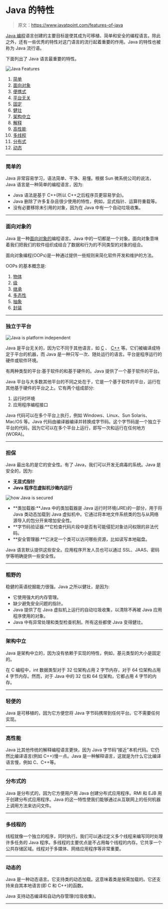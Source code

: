 # Java 的特性

> 原文：<https://www.javatpoint.com/features-of-java>

[Java 编程](java-tutorial)语言创建的主要目标是使其成为可移植、简单和安全的编程语言。除此之外，还有一些优秀的特性对这门语言的流行起着重要的作用。Java 的特性也被称为 Java 流行语。

下面列出了 Java 语言最重要的特性。

![Java Features](../img/7128aa2823c32db31542d90b106baaaa.png)

1.  [简单](#Simple)
2.  [面向对象](#Object-Oriented)
3.  [便携式](#Portable)
4.  [平台无关](#Platform-independent)
5.  [固定](#Secured)
6.  [健壮](#Robust)
7.  [架构中立](#Architecture-neutral)
8.  [解释](#Interpreted)
9.  [高性能](#High-Performance)
10.  [多线程](#Multithreaded)
11.  [分布式](#Distributed)
12.  [动态](#Dynamic)

* * *

### 简单的

Java 非常容易学习，语法简单、干净、易懂。根据 Sun 微系统公司的说法，Java 语言是一种简单的编程语言，因为:

*   Java 语法是基于 C++(所以 C++之后程序员更容易学会)。
*   Java 删除了许多复杂且很少使用的特性，例如，显式指针、运算符重载等。
*   没有必要移除未引用的对象，因为在 Java 中有一个自动垃圾收集。

* * *

### 面向对象的

Java 是一种[面向对象的](java-oops-concepts)编程语言。Java 中的一切都是一个对象。面向对象意味着我们把我们的软件组织成结合了数据和行为的不同类型的对象的组合。

面向对象编程(OOPs)是一种通过提供一些规则来简化软件开发和维护的方法。

OOPs 的基本概念是:

1.  [物体](object-and-class-in-java)
2.  [级](https://www.javatpoint.com/object-and-class-in-java#class)
3.  [继承](inheritance-in-java)
4.  [多态性](runtime-polymorphism-in-java)
5.  [抽象](abstract-class-in-java)
6.  [封装](encapsulation)

* * *

### 独立于平台

![Java is platform independent](../img/f4d3a8d48544140a1b9408770fa907fe.png)

Java 是平台无关的，因为它不同于其他语言，如 [C](c-programming-language-tutorial) 、 [C++](cpp-tutorial) 等。它们被编译成特定于平台的机器，而 Java 是一种只写一次、随处运行的语言。平台是程序运行的硬件或软件环境。

有两种类型的平台:基于软件的和基于硬件的。Java 提供了一个基于软件的平台。

Java 平台与大多数其他平台的不同之处在于，它是一个基于软件的平台，运行在其他基于硬件的平台之上。它有两个组成部分:

1.  运行时环境
2.  应用程序编程接口

Java 代码可以在多个平台上执行，例如 Windows、Linux、Sun Solaris、Mac/OS 等。Java 代码由编译器编译并转换成字节码。这个字节码是一个独立于平台的代码，因为它可以在多个平台上运行，即写一次和运行在任何地方(WORA)。

* * *

### 担保

Java 最出名的是它的安全性。有了 Java，我们可以开发无病毒的系统。Java 是安全的，因为:

*   **无显式指针**
*   **Java 程序在虚拟机沙箱内运行**

![how Java is secured](../img/3c989186dfa57dd274a547e0e1d810d5.png)

*   **类加载器:**Java 中的类加载器是 Java 运行时环境(JRE)的一部分，用于将 Java 类动态加载到 Java 虚拟机中。它通过将本地文件系统类的包与从网络源导入的包分开来增加安全性。
*   **字节码验证器:**它检查代码片段中是否有可能侵犯对象访问权限的非法代码。
*   **安全管理器:**它决定一个类可以访问哪些资源，比如读写本地磁盘。

Java 语言默认提供这些安全。应用程序开发人员也可以通过 SSL、JAAS、密码学等明确提供一些安全性。

* * *

### 粗野的

稳健的英语挖掘能力很强。Java 之所以健壮，是因为:

*   它使用强大的内存管理。
*   缺少避免安全问题的指针。
*   Java 提供了在 Java 虚拟机上运行的自动垃圾收集，以清除不再被 Java 应用程序使用的对象。
*   Java 中有异常处理和类型检查机制。所有这些都使 Java 变得健壮。

* * *

### 架构中立

Java 是架构中立的，因为没有依赖于实现的特性，例如，基元类型的大小是固定的。

在 C 编程中，int 数据类型对于 32 位架构占用 2 字节内存，对于 64 位架构占用 4 字节内存。然而，对于 Java 中的 32 位和 64 位架构，它都占用 4 字节的内存。

* * *

### 轻便的

Java 是可移植的，因为它方便您将 Java 字节码携带到任何平台。它不需要任何实现。

* * *

### 高性能

Java 比其他传统的解释编程语言更快，因为 Java 字节码“接近”本机代码。它仍然比编译语言(例如 C++)慢一点。Java 是一种解释语言，这就是为什么它比编译语言慢，例如 C、C++等。

* * *

### 分布式的

Java 是分布式的，因为它方便用户用 Java 创建分布式应用程序。RMI 和 EJB 用于创建分布式应用程序。Java 的这一特性使我们能够通过从互联网上的任何机器上调用方法来访问文件。

* * *

### 多线程的

线程就像一个独立的程序，同时执行。我们可以通过定义多个线程来编写同时处理许多任务的 Java 程序。多线程的主要优点是不占用每个线程的内存。它共享一个公共存储区域。线程对于多媒体、网络应用程序等非常重要。

* * *

### 动态的

Java 是一种动态语言。它支持类的动态加载。这意味着类是按需加载的。它还支持来自其本地语言(即 C 和 C++)的函数。

Java 支持动态编译和自动内存管理(垃圾收集)。

* * *